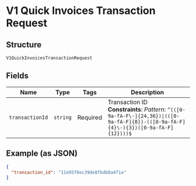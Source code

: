 
# V1 Quick Invoices Transaction Request

## Structure

`V1QuickInvoicesTransactionRequest`

## Fields

| Name | Type | Tags | Description |
|  --- | --- | --- | --- |
| `transactionId` | `string` | Required | Transaction ID<br>**Constraints**: *Pattern*: `^(([0-9a-fA-F\-]{24,36})\|(([0-9a-fA-F]{8})-(([0-9a-fA-F]{4}\-){3})([0-9a-fA-F]{12})))$` |

## Example (as JSON)

```json
{
  "transaction_id": "11e95f8ec39de8fbdb0a4f1a"
}
```

